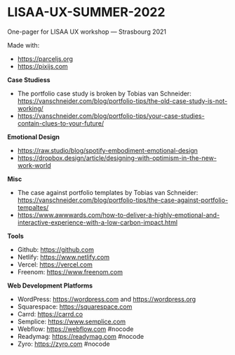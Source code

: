 # LISAA-UX-SUMMER-2022
One-pager for LISAA UX workshop — Strasbourg 2021

Made with:
- https://parceljs.org
- https://pixijs.com

**Case Studiess**
- The portfolio case study is broken by Tobias van Schneider: https://vanschneider.com/blog/portfolio-tips/the-old-case-study-is-not-working/ 
- https://vanschneider.com/blog/portfolio-tips/your-case-studies-contain-clues-to-your-future/ 

**Emotional Design**
- https://raw.studio/blog/spotify-embodiment-emotional-design 
- https://dropbox.design/article/designing-with-optimism-in-the-new-work-world 

**Misc**
- The case against portfolio templates by Tobias van Schneider: https://vanschneider.com/blog/portfolio-tips/the-case-against-portfolio-tempaltes/ 
- https://www.awwwards.com/how-to-deliver-a-highly-emotional-and-interactive-experience-with-a-low-carbon-impact.html 

**Tools**
- Github: https://github.com
- Netlify: https://www.netlify.com
- Vercel: https://vercel.com
- Freenom: https://www.freenom.com

**Web Development Platforms**
- WordPress: https://wordpress.com and https://wordpress.org
- Squarespace: https://squarespace.com
- Carrd: https://carrd.co
- Semplice: https://www.semplice.com
- Webflow: https://webflow.com #nocode
- Readymag: https://readymag.com #nocode
- Zyro: https://zyro.com #nocode

